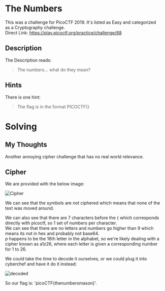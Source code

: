 # The Numbers
This was a challenge for PicoCTF 2019.  It's listed as Easy and categorized as a Cryptography challenge.  
Direct Link: https://play.picoctf.org/practice/challenge/68

## Description
The Description reads:
> The numbers... what do they mean?

## Hints
There is one hint:
> The flag is in the format PICOCTF{}

# Solving
## My Thoughts
Another annoying cipher challenge that has no real world relevance.

## Cipher
We are provided with the below image:

![Cipher](https://github.com/user-attachments/assets/af40e260-689d-4f5b-86ca-21885fa47282)

We can see that the symbols are not ciphered which means that none of the text was moved around.

We can also see that there are 7 characters before the { which corresponds directly with picoctf, so 1 set of numbers per character.  
We can see that there are no letters and numbers go higher than 9 which means its not in hex and probably not base64.  
p happens to be the 16th letter in the alphabet, so we're likely dealing with a cipher known as a1z26, where each letter is given a corresponding number for 1 to 26.

We could take the time to decode it ourselves, or we could plug it into cyberchef and have it do it instead:

![decoded](https://github.com/user-attachments/assets/ec0d9964-d5d5-41a5-a664-59447190fdf2)

So our flag is:  'picoCTF{thenumbersmason}'.
